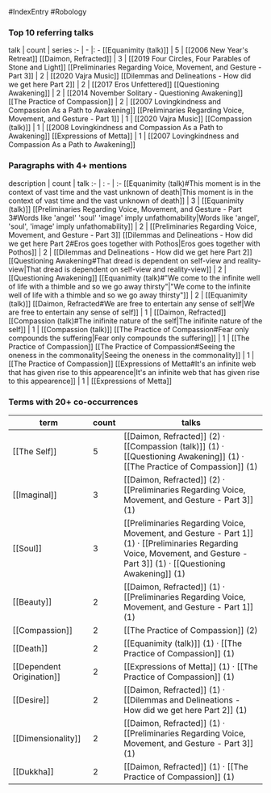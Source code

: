 #IndexEntry #Robology

### Top 10 referring talks
talk | count | series
:- | - |: -
[[Equanimity (talk)]] | 5 | [[2006 New Year's Retreat]]
[[Daimon, Refracted]] | 3 | [[2019 Four Circles, Four Parables of Stone and Light]]
[[Preliminaries Regarding Voice, Movement, and Gesture - Part 3]] | 2 | [[2020 Vajra Music]]
[[Dilemmas and Delineations - How did we get here Part 2]] | 2 | [[2017 Eros Unfettered]]
[[Questioning Awakening]] | 2 | [[2014 November Solitary - Questioning Awakening]]
[[The Practice of Compassion]] | 2 | [[2007 Lovingkindness and Compassion As a Path to Awakening]]
[[Preliminaries Regarding Voice, Movement, and Gesture - Part 1]] | 1 | [[2020 Vajra Music]]
[[Compassion (talk)]] | 1 | [[2008 Lovingkindness and Compassion As a Path to Awakening]]
[[Expressions of Metta]] | 1 | [[2007 Lovingkindness and Compassion As a Path to Awakening]]

### Paragraphs with 4+ mentions
description | count | talk
:- | : - | :-
[[Equanimity (talk)#This moment is in the context of vast time and the vast unknown of death\|This moment is in the context of vast time and the vast unknown of death]] | 3 | [[Equanimity (talk)]]
[[Preliminaries Regarding Voice, Movement, and Gesture - Part 3#Words like 'angel' 'soul' 'image' imply unfathomability\|Words like 'angel', 'soul', 'image' imply unfathomability]] | 2 | [[Preliminaries Regarding Voice, Movement, and Gesture - Part 3]]
[[Dilemmas and Delineations - How did we get here Part 2#Eros goes together with Pothos\|Eros goes together with Pothos]] | 2 | [[Dilemmas and Delineations - How did we get here Part 2]]
[[Questioning Awakening#That dread is dependent on self-view and reality-view\|That dread is dependent on self-view and reality-view]] | 2 | [[Questioning Awakening]]
[[Equanimity (talk)#"We come to the infinite well of life with a thimble and so we go away thirsty"\|"We come to the infinite well of life with a thimble and so we go away thirsty"]] | 2 | [[Equanimity (talk)]]
[[Daimon, Refracted#We are free to entertain any sense of self\|We are free to entertain any sense of self]] | 1 | [[Daimon, Refracted]]
[[Compassion (talk)#The inifinite nature of the self\|The inifinite nature of the self]] | 1 | [[Compassion (talk)]]
[[The Practice of Compassion#Fear only compounds the suffering\|Fear only compounds the suffering]] | 1 | [[The Practice of Compassion]]
[[The Practice of Compassion#Seeing the oneness in the commonality\|Seeing the oneness in the commonality]] | 1 | [[The Practice of Compassion]]
[[Expressions of Metta#It's an infinite web that has given rise to this appearence\|It's an infinite web that has given rise to this appearence]] | 1 | [[Expressions of Metta]]

### Terms with 20+ co-occurrences
term | count | talks
-|-|-
[[The Self]] | 5 | <span class="counts">[[Daimon, Refracted]] (2) · [[Compassion (talk)]] (1) · [[Questioning Awakening]] (1) · [[The Practice of Compassion]] (1)</span> 
[[Imaginal]] | 3 | <span class="counts">[[Daimon, Refracted]] (2) · [[Preliminaries Regarding Voice, Movement, and Gesture - Part 3]] (1)</span> 
[[Soul]] | 3 | <span class="counts">[[Preliminaries Regarding Voice, Movement, and Gesture - Part 1]] (1) · [[Preliminaries Regarding Voice, Movement, and Gesture - Part 3]] (1) · [[Questioning Awakening]] (1)</span> 
[[Beauty]] | 2 | <span class="counts">[[Daimon, Refracted]] (1) · [[Preliminaries Regarding Voice, Movement, and Gesture - Part 1]] (1)</span> 
[[Compassion]] | 2 | <span class="counts">[[The Practice of Compassion]] (2)</span> 
[[Death]] | 2 | <span class="counts">[[Equanimity (talk)]] (1) · [[The Practice of Compassion]] (1)</span> 
[[Dependent Origination]] | 2 | <span class="counts">[[Expressions of Metta]] (1) · [[The Practice of Compassion]] (1)</span> 
[[Desire]] | 2 | <span class="counts">[[Daimon, Refracted]] (1) · [[Dilemmas and Delineations - How did we get here Part 2]] (1)</span> 
[[Dimensionality]] | 2 | <span class="counts">[[Daimon, Refracted]] (1) · [[Preliminaries Regarding Voice, Movement, and Gesture - Part 3]] (1)</span> 
[[Dukkha]] | 2 | <span class="counts">[[Daimon, Refracted]] (1) · [[The Practice of Compassion]] (1)</span> 

